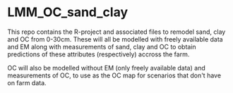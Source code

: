 # LMM_OC_sand_clay
This repo contains the R-project and associated files to remodel sand, clay and OC from 0-30cm. 
These will all be modelled with freely available data and EM along with measurements of sand, clay and OC  to obtain predictions of these attributes (respectively) accross the farm.

OC will also be modelled without EM (only freely available data) and measurements of OC, to use as the OC map for scenarios that don't have on farm data.
